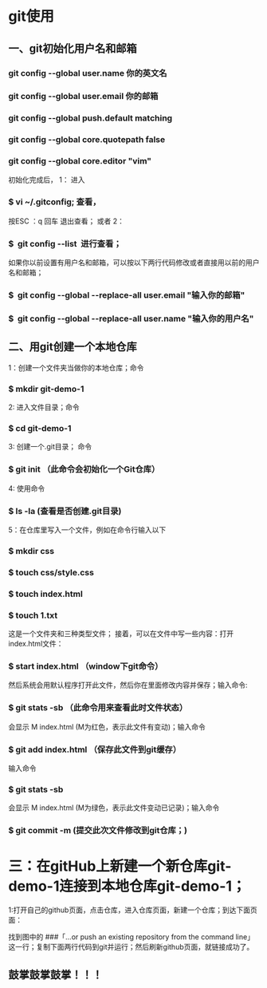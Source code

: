 # git使用
## 一、git初始化用户名和邮箱
### git config --global user.name 你的英文名
### git config --global user.email 你的邮箱
### git config --global push.default matching
### git config --global core.quotepath false
### git config --global core.editor "vim"
初始化完成后，
1： 进入
### $ vi ~/.gitconfig; 查看，
按ESC ：q 回车 退出查看；
或者
2：
### $  git config --list  进行查看；

如果你以前设置有用户名和邮箱，可以按以下两行代码修改或者直接用以前的用户名和邮箱；
### $  git config --global --replace-all user.email "输入你的邮箱" 
### $  git config --global --replace-all user.name "输入你的用户名"
## 二、用git创建一个本地仓库
1：创建一个文件夹当做你的本地仓库；命令
### $ mkdir git-demo-1
2: 进入文件目录；命令
### $ cd git-demo-1
 3: 创建一个.git目录；
命令
### $ git init （此命令会初始化一个Git仓库）
4: 使用命令 
### $ ls -la (查看是否创建.git目录)
5：在仓库里写入一个文件，例如在命令行输入以下
### $ mkdir css
### $ touch css/style.css
### $ touch index.html
### $ touch 1.txt
这是一个文件夹和三种类型文件；
接着，可以在文件中写一些内容：打开index.html文件： 
### $ start index.html  （window下git命令）
然后系统会用默认程序打开此文件，然后你在里面修改内容并保存；输入命令:
 ### $ git stats -sb （此命令用来查看此时文件状态）
会显示 M index.html (M为红色，表示此文件有变动)；输入命令 
### $ git add index.html （保存此文件到git缓存）
输入命令 
### $ git stats -sb 
会显示 M index.html (M为绿色，表示此文件变动已记录)；输入命令
 ### $ git commit -m  (提交此次文件修改到git仓库；) 
# 三：在gitHub上新建一个新仓库git-demo-1连接到本地仓库git-demo-1；
1:打开自己的github页面，点击仓库，进入仓库页面，新建一个仓库；到达下面页面：

找到图中的
###「…or push an existing repository from the command line」
这一行；复制下面两行代码到git并运行；然后刷新github页面，就链接成功了。
## 鼓掌鼓掌鼓掌！！！
